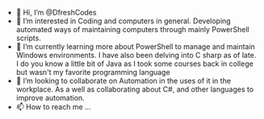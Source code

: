 - 👋 Hi, I’m @DfreshCodes
- 👀 I’m interested in Coding and computers in general. Developing automated ways of maintaining computers through mainly PowerShell scripts. 
- 🌱 I’m currently learning more about PowerShell to manage and maintain Windows environments. I have also been delving into C sharp as of late. I do you know a little bit of Java as I took some courses back in college but wasn't my favorite programming language
- 💞️ I’m looking to collaborate on Automation in the uses of it in the workplace. As a well as collaborating about C#, and other languages to improve automation.
- 📫 How to reach me ...

<!---
DfreshCodes/DfreshCodes is a ✨ special ✨ repository because its `README.md` (this file) appears on your GitHub profile.
You can click the Preview link to take a look at your changes.
--->
